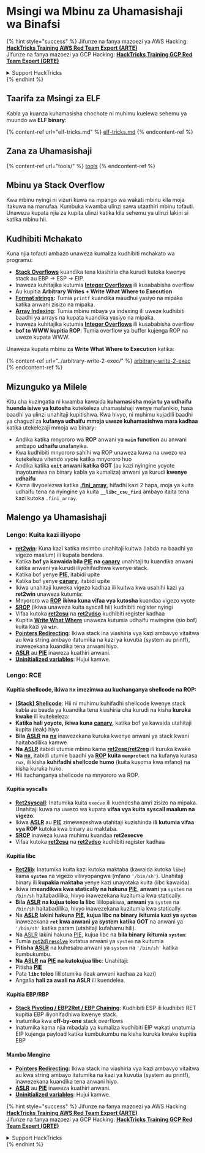 # Msingi wa Mbinu za Uhamasishaji wa Binafsi

{% hint style="success" %}
Jifunze na fanya mazoezi ya AWS Hacking:<img src="/.gitbook/assets/arte.png" alt="" data-size="line">[**HackTricks Training AWS Red Team Expert (ARTE)**](https://training.hacktricks.xyz/courses/arte)<img src="/.gitbook/assets/arte.png" alt="" data-size="line">\
Jifunze na fanya mazoezi ya GCP Hacking: <img src="/.gitbook/assets/grte.png" alt="" data-size="line">[**HackTricks Training GCP Red Team Expert (GRTE)**<img src="/.gitbook/assets/grte.png" alt="" data-size="line">](https://training.hacktricks.xyz/courses/grte)

<details>

<summary>Support HackTricks</summary>

* Angalia [**mpango wa usajili**](https://github.com/sponsors/carlospolop)!
* **Jiunge na** 💬 [**kikundi cha Discord**](https://discord.gg/hRep4RUj7f) au [**kikundi cha telegram**](https://t.me/peass) au **fuata** sisi kwenye **Twitter** 🐦 [**@hacktricks\_live**](https://twitter.com/hacktricks\_live)**.**
* **Shiriki hila za uhamasishaji kwa kuwasilisha PRs kwa** [**HackTricks**](https://github.com/carlospolop/hacktricks) na [**HackTricks Cloud**](https://github.com/carlospolop/hacktricks-cloud) github repos.

</details>
{% endhint %}

## Taarifa za Msingi za ELF

Kabla ya kuanza kuhamasisha chochote ni muhimu kuelewa sehemu ya muundo wa **ELF binary**:

{% content-ref url="elf-tricks.md" %}
[elf-tricks.md](elf-tricks.md)
{% endcontent-ref %}

## Zana za Uhamasishaji

{% content-ref url="tools/" %}
[tools](tools/)
{% endcontent-ref %}

## Mbinu ya Stack Overflow

Kwa mbinu nyingi ni vizuri kuwa na mpango wa wakati mbinu kila moja itakuwa na manufaa. Kumbuka kwamba ulinzi sawa utaathiri mbinu tofauti. Unaweza kupata njia za kupita ulinzi katika kila sehemu ya ulinzi lakini si katika mbinu hii.

## Kudhibiti Mchakato

Kuna njia tofauti ambazo unaweza kumaliza kudhibiti mchakato wa programu:

* [**Stack Overflows**](../stack-overflow/) kuandika tena kiashiria cha kurudi kutoka kwenye stack au EBP -> ESP -> EIP.
* Inaweza kuhitajika kutumia [**Integer Overflows**](../integer-overflow.md) ili kusababisha overflow
* Au kupitia **Arbitrary Writes + Write What Where to Execution**
* [**Format strings**](../format-strings/)**:** Tumia `printf` kuandika maudhui yasiyo na mipaka katika anwani zisizo na mipaka.
* [**Array Indexing**](../array-indexing.md): Tumia mbinu mbaya ya indexing ili uweze kudhibiti baadhi ya arrays na kupata kuandika yasiyo na mipaka.
* Inaweza kuhitajika kutumia [**Integer Overflows**](../integer-overflow.md) ili kusababisha overflow
* **bof to WWW kupitia ROP**: Tumia overflow ya buffer kujenga ROP na uweze kupata WWW.

Unaweza kupata mbinu za **Write What Where to Execution** katika:

{% content-ref url="../arbitrary-write-2-exec/" %}
[arbitrary-write-2-exec](../arbitrary-write-2-exec/)
{% endcontent-ref %}

## Mizunguko ya Milele

Kitu cha kuzingatia ni kwamba kawaida **kuhamasisha moja tu ya udhaifu huenda isiwe ya kutosha** kutekeleza uhamasishaji wenye mafanikio, hasa baadhi ya ulinzi unahitaji kupitishwa. Kwa hivyo, ni muhimu kujadili baadhi ya chaguzi za **kufanya udhaifu mmoja uweze kuhamasishwa mara kadhaa** katika utekelezaji mmoja wa binary:

* Andika katika mnyororo wa **ROP** anwani ya **`main` function** au anwani ambapo **udhaifu** unafanyika.
* Kwa kudhibiti mnyororo sahihi wa ROP unaweza kuwa na uwezo wa kutekeleza vitendo vyote katika mnyororo huo
* Andika katika **`exit` anwani katika GOT** (au kazi nyingine yoyote inayotumiwa na binary kabla ya kumaliza) anwani ya kurudi **kwenye udhaifu**
* Kama ilivyoelezwa katika [**.fini\_array**](../arbitrary-write-2-exec/www2exec-.dtors-and-.fini\_array.md#eternal-loop)**,** hifadhi kazi 2 hapa, moja ya kuita udhaifu tena na nyingine ya kuita **`__libc_csu_fini`** ambayo itaita tena kazi kutoka `.fini_array`.

## Malengo ya Uhamasishaji

### Lengo: Kuita kazi iliyopo

* [**ret2win**](./#ret2win): Kuna kazi katika msimbo unahitaji kuitwa (labda na baadhi ya vigezo maalum) ili kupata bendera.
* Katika **bof ya kawaida bila** [**PIE**](../common-binary-protections-and-bypasses/pie/) **na** [**canary**](../common-binary-protections-and-bypasses/stack-canaries/) unahitaji tu kuandika anwani katika anwani ya kurudi iliyohifadhiwa kwenye stack.
* Katika bof yenye [**PIE**](../common-binary-protections-and-bypasses/pie/), itabidi upite
* Katika bof yenye [**canary**](../common-binary-protections-and-bypasses/stack-canaries/), itabidi upite
* Ikiwa unahitaji kuweka vigezo kadhaa ili kuitwa kwa usahihi kazi ya **ret2win** unaweza kutumia:
* Mnyororo wa [**ROP**](./#rop-and-ret2...-techniques) **ikiwa kuna vifaa vya kutosha** kuandaa vigezo vyote
* [**SROP**](../rop-return-oriented-programing/srop-sigreturn-oriented-programming/) (ikiwa unaweza kuita syscall hii) kudhibiti register nyingi
* Vifaa kutoka [**ret2csu**](../rop-return-oriented-programing/ret2csu.md) na [**ret2vdso**](../rop-return-oriented-programing/ret2vdso.md) kudhibiti register kadhaa
* Kupitia [**Write What Where**](../arbitrary-write-2-exec/) unaweza kutumia udhaifu mwingine (sio bof) kuita kazi ya **`win`**.
* [**Pointers Redirecting**](../stack-overflow/pointer-redirecting.md): Ikiwa stack ina viashiria vya kazi ambavyo vitaitwa au kwa string ambayo itatumika na kazi ya kuvutia (system au printf), inawezekana kuandika tena anwani hiyo.
* [**ASLR**](../common-binary-protections-and-bypasses/aslr/) au [**PIE**](../common-binary-protections-and-bypasses/pie/) inaweza kuathiri anwani.
* [**Uninitialized variables**](../stack-overflow/uninitialized-variables.md): Hujui kamwe.

### Lengo: RCE

#### Kupitia shellcode, ikiwa nx imezimwa au kuchanganya shellcode na ROP:

* [**(Stack) Shellcode**](./#stack-shellcode): Hii ni muhimu kuhifadhi shellcode kwenye stack kabla au baada ya kuandika tena kiashiria cha kurudi na kisha **kuruka kwake** ili kuitekeleza:
* **Katika hali yoyote, ikiwa kuna** [**canary**](../common-binary-protections-and-bypasses/stack-canaries/)**,** katika bof ya kawaida utahitaji kupita (leak) hiyo
* **Bila** [**ASLR**](../common-binary-protections-and-bypasses/aslr/) **na** [**nx**](../common-binary-protections-and-bypasses/no-exec-nx.md) inawezekana kuruka kwenye anwani ya stack kwani haitabadilika kamwe
* **Na** [**ASLR**](../common-binary-protections-and-bypasses/aslr/) itabidi utumie mbinu kama [**ret2esp/ret2reg**](../rop-return-oriented-programing/ret2esp-ret2reg.md) ili kuruka kwake
* **Na** [**nx**](../common-binary-protections-and-bypasses/no-exec-nx.md), itabidi utumie baadhi ya [**ROP**](../rop-return-oriented-programing/) **kuita `memprotect`** na kufanya kurasa `rwx`, ili kisha **kuhifadhi shellcode humo** (kuita kusoma kwa mfano) na kisha kuruka huko.
* Hii itachanganya shellcode na mnyororo wa ROP.

#### Kupitia syscalls

* [**Ret2syscall**](../rop-return-oriented-programing/rop-syscall-execv/): Inatumika kuita `execve` ili kuendesha amri zisizo na mipaka. Unahitaji kuwa na uwezo wa kupata **vifaa vya kuita syscall maalum na vigezo**.
* Ikiwa [**ASLR**](../common-binary-protections-and-bypasses/aslr/) au [**PIE**](../common-binary-protections-and-bypasses/pie/) zimewezeshwa utahitaji kuzishinda **ili kutumia vifaa vya ROP** kutoka kwa binary au maktaba.
* [**SROP**](../rop-return-oriented-programing/srop-sigreturn-oriented-programming/) inaweza kuwa muhimu kuandaa **ret2execve**
* Vifaa kutoka [**ret2csu**](../rop-return-oriented-programing/ret2csu.md) na [**ret2vdso**](../rop-return-oriented-programing/ret2vdso.md) kudhibiti register kadhaa

#### Kupitia libc

* [**Ret2lib**](../rop-return-oriented-programing/ret2lib/): Inatumika kuita kazi kutoka maktaba (kawaida kutoka **`libc`**) kama **`system`** na vigezo vilivyopangwa (mfano `'/bin/sh'`). Unahitaji binary ili **kupakia maktaba** yenye kazi unayotaka kuita (libc kawaida).
* Ikiwa **imeandikwa kwa statically na hakuna** [**PIE**](../common-binary-protections-and-bypasses/pie/), **anwani** ya `system` na `/bin/sh` haitabadilika, hivyo inawezekana kuzitumia kwa statically.
* **Bila** [**ASLR**](../common-binary-protections-and-bypasses/aslr/) **na kujua toleo la libc** lililopakiwa, **anwani** ya `system` na `/bin/sh` haitabadilika, hivyo inawezekana kuzitumia kwa statically.
* Na [**ASLR**](../common-binary-protections-and-bypasses/aslr/) **lakini hakuna** [**PIE**](../common-binary-protections-and-bypasses/pie/)**, kujua libc na binary ikitumia kazi ya `system`** inawezekana **`ret` kwa anwani ya system katika GOT** na anwani ya `'/bin/sh'` katika param (utahitaji kufahamu hili).
* Na [ASLR](../common-binary-protections-and-bypasses/aslr/) lakini hakuna [PIE](../common-binary-protections-and-bypasses/pie/), kujua libc na **bila binary ikitumia `system`**:
* Tumia [**`ret2dlresolve`**](../rop-return-oriented-programing/ret2dlresolve.md) kutatua anwani ya `system` na kuitumia
* **Pitisha** [**ASLR**](../common-binary-protections-and-bypasses/aslr/) na kuhesabu anwani ya `system` na `'/bin/sh'` katika kumbukumbu.
* **Na** [**ASLR**](../common-binary-protections-and-bypasses/aslr/) **na** [**PIE**](../common-binary-protections-and-bypasses/pie/) **na kutokujua libc**: Unahitaji:
* Pitisha [**PIE**](../common-binary-protections-and-bypasses/pie/)
* Pata **`libc` toleo** lililotumika (leak anwani kadhaa za kazi)
* Angalia **hali za awali na ASLR** ili kuendelea.

#### Kupitia EBP/RBP

* [**Stack Pivoting / EBP2Ret / EBP Chaining**](../stack-overflow/stack-pivoting-ebp2ret-ebp-chaining.md): Kudhibiti ESP ili kudhibiti RET kupitia EBP iliyohifadhiwa kwenye stack.
* Inatumika kwa **off-by-one** stack overflows
* Inatumika kama njia mbadala ya kumaliza kudhibiti EIP wakati unatumia EIP kujenga payload katika kumbukumbu na kisha kuruka kwake kupitia EBP

#### Mambo Mengine

* [**Pointers Redirecting**](../stack-overflow/pointer-redirecting.md): Ikiwa stack ina viashiria vya kazi ambavyo vitaitwa au kwa string ambayo itatumika na kazi ya kuvutia (system au printf), inawezekana kuandika tena anwani hiyo.
* [**ASLR**](../common-binary-protections-and-bypasses/aslr/) au [**PIE**](../common-binary-protections-and-bypasses/pie/) inaweza kuathiri anwani.
* [**Uninitialized variables**](../stack-overflow/uninitialized-variables.md): Hujui kamwe.

{% hint style="success" %}
Jifunze na fanya mazoezi ya AWS Hacking:<img src="/.gitbook/assets/arte.png" alt="" data-size="line">[**HackTricks Training AWS Red Team Expert (ARTE)**](https://training.hacktricks.xyz/courses/arte)<img src="/.gitbook/assets/arte.png" alt="" data-size="line">\
Jifunze na fanya mazoezi ya GCP Hacking: <img src="/.gitbook/assets/grte.png" alt="" data-size="line">[**HackTricks Training GCP Red Team Expert (GRTE)**<img src="/.gitbook/assets/grte.png" alt="" data-size="line">](https://training.hacktricks.xyz/courses/grte)

<details>

<summary>Support HackTricks</summary>

* Angalia [**mpango wa usajili**](https://github.com/sponsors/carlospolop)!
* **Jiunge na** 💬 [**kikundi cha Discord**](https://discord.gg/hRep4RUj7f) au [**kikundi cha telegram**](https://t.me/peass) au **fuata** sisi kwenye **Twitter** 🐦 [**@hacktricks\_live**](https://twitter.com/hacktricks\_live)**.**
* **Shiriki hila za uhamasishaji kwa kuwasilisha PRs kwa** [**HackTricks**](https://github.com/carlospolop/hacktricks) na [**HackTricks Cloud**](https://github.com/carlospolop/hacktricks-cloud) github repos.

</details>
{% endhint %}
